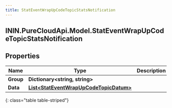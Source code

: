 ```yaml
---
title: StatEventWrapUpCodeTopicStatsNotification
---
```

## ININ.PureCloudApi.Model.StatEventWrapUpCodeTopicStatsNotification

## Properties

|Name | Type | Description | Notes|
|------------ | ------------- | ------------- | -------------|
| **Group** | **Dictionary&lt;string, string&gt;** |  | [optional] |
| **Data** | [**List&lt;StatEventWrapUpCodeTopicDatum&gt;**](StatEventWrapUpCodeTopicDatum.html) |  | [optional] |
{: class="table table-striped"}


